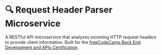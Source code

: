 # 🔍 Request Header Parser Microservice

A RESTful API microservice that analyzes incoming HTTP request headers to provide client information. Built for the [freeCodeCamp Back End Development and APIs Certification](https://www.freecodecamp.org/learn/back-end-development-and-apis/).